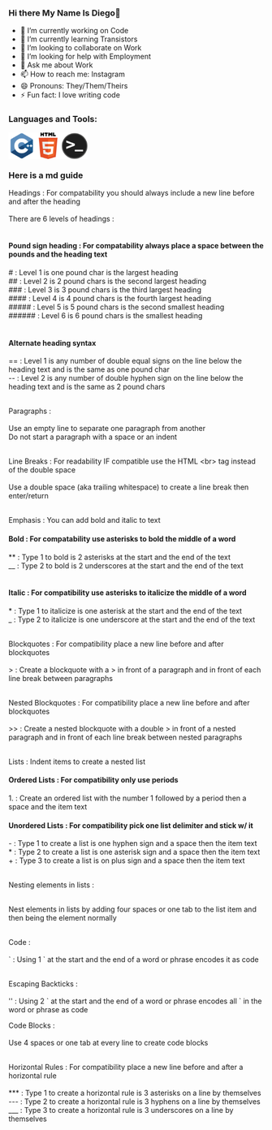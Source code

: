 
### Hi there My Name Is Diego👋

<!--
**Diego-Esquivel/Diego-Esquivel** is a ✨ _special_ ✨ repository because its `README.md` (this file) appears on your GitHub profile.

Here are some ideas to get you started:
-->
- 🔭 I’m currently working on Code
- 🌱 I’m currently learning Transistors
- 👯 I’m looking to collaborate on Work
- 🤔 I’m looking for help with Employment
- 💬 Ask me about Work
- 📫 How to reach me: Instagram
- 😄 Pronouns: They/Them/Theirs
- ⚡ Fun fact: I love writing code


### Languages and Tools:

<p align="center"><a href="https://github.com/github/explore/blob/main/topics/cpp/cpp.png"><img align="left" alt="C++" width="52px" src="https://raw.githubusercontent.com/github/explore/main/topics/cpp/cpp.png"/></a><a href="https://github.com/github/explore/blob/main/topics/html/html.png"><img align="left" alt="HTML 5" width="52px" src="https://raw.githubusercontent.com/github/explore/main/topics/html/html.png"/></a><a href="https://github.com/github/explore/blob/main/topics/terminal/terminal.png"><img align="left" alt="Terminal" width="52px" src="https://raw.githubusercontent.com/github/explore/main/topics/terminal/terminal.png"/></a></p>
<!--<img align="left" alt="Visual Studio Code" width="52px" src="https://raw.githubusercontent.com/github/explore/80688e429a7d4ef2fca1e82350fe8e3517d3494d/topics/visual-studio-code/visual-studio-code.png" /-->
<br />
<br />
<br />
         
### Here is a md guide

Headings : For compatability you should always include a new line before and after the heading  
<br>
There are 6 levels of headings :  
<br>

#### Pound sign heading : For compatability always place a space between the pounds and the heading text  

\# : Level 1 is one pound char is the largest heading  
\#\# : Level 2 is 2 pound chars is the second largest heading  
\#\#\# : Level 3 is 3 pound chars is the third largest heading  
\#\#\#\# : Level 4 is 4 pound chars is the fourth largest heading  
\#\#\#\#\# : Level 5 is 5 pound chars is the second smallest heading  
\#\#\#\#\#\# : Level 6 is 6 pound chars is the smallest heading  
<br>

#### Alternate heading syntax  

\=\= : Level 1 is any number of double equal signs on the line below the heading text and is the same as one pound char  
\-\- : Level 2 is any number of double hyphen sign on the line below the heading text and is the same as 2 pound chars  
<br>

Paragraphs :  
<br>
Use an empty line to separate one paragraph from another  
Do not start a paragraph with a space or an indent  
<br>         

Line Breaks : For readability IF compatible use the HTML \<br> tag instead of the double space  
<br>
         Use a double space \(aka trailing whitespace) to create a line break then enter/return  
<br>

Emphasis : You can add bold and italic to text  

#### Bold : For compatability use asterisks to bold the middle of a word  

\*\* : Type 1 to bold is 2 asterisks at the start and the end of the text  
\_\_ : Type 2 to bold is 2 underscores at the start and the end of the text  
<br>

#### Italic : For compatibility use asterisks to italicize the middle of a word  

\* : Type 1 to italicize is one asterisk at the start and the end of the text  
\_ : Type 2 to italicize is one underscore at the start and the end of the text  
<br>

Blockquotes : For compatibility place a new line before and after blockquotes  
<br>
\> : Create a blockquote with a \> in front of a paragraph and in front of each line break between paragraphs  
<br>

Nested Blockquotes : For compatibility place a new line before and after blockquotes  
<br>
\>\> : Create a nested blockquote with a double \> in front of a nested paragraph and in front of each line break between nested paragraphs  
<br>

Lists : Indent items to create a nested list
<br>

#### Ordered Lists : For compatibility only use periods  

1\. : Create an ordered list with the number 1 followed by a period then a space and the item text
<br>

#### Unordered Lists : For compatibility pick one list delimiter and stick w/ it  

\- : Type 1 to create a list is one hyphen sign and a space then the item text  
\* : Type 2 to create a list is one asterisk sign and a space then the item text  
\+ : Type 3 to create a list is on plus sign and a space then the item text  
<br>

Nesting elements in lists :  
<br>

Nest elements in lists by adding four spaces or one tab to the list item and then being the element normally  
<br>

Code :  
<br>
\` : Using 1 \` at the start and the end of a word or phrase encodes it as code  
<br>

Escaping Backticks :  
<br>
\'\' : Using 2 \` at the start and the end of a word or phrase encodes all \` in the word or phrase as code
<br>

Code Blocks :  
<br>
Use 4 spaces or one tab at every line to create code blocks  
<br>

Horizontal Rules : For compatibility place a new line before and after a horizontal rule  
<br>
\*\*\* : Type 1 to create a horizontal rule is 3 asterisks on a line by themselves  
\-\-\- : Type 2 to create a horizontal rule is 3 hyphens on a line by themselves  
\_\_\_ : Type 3 to create a horizontal rule is 3 underscores on a line by themselves  
